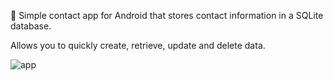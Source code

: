 📱 Simple contact app for Android that stores contact information in a SQLite database.

Allows you to quickly create, retrieve, update and delete data.

![app](https://user-images.githubusercontent.com/44364396/126083197-33357033-197a-4edf-b715-4e92c89d3bb9.png)


